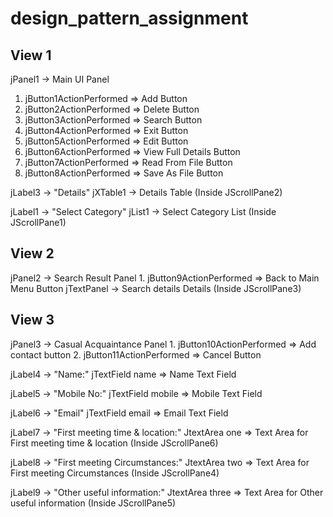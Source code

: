 # design_pattern_assignment

<h2>View 1</h2>
jPanel1 -> Main UI Panel

1. jButton1ActionPerformed => Add Button
2. jButton2ActionPerformed => Delete Button
3. jButton3ActionPerformed => Search Button
4. jButton4ActionPerformed => Exit Button
5. jButton5ActionPerformed => Edit Button
6. jButton6ActionPerformed => View Full Details Button
7. jButton7ActionPerformed => Read From File Button
8. jButton8ActionPerformed => Save As File Button

jLabel3 -> "Details"
jXTable1 -> Details Table (Inside JScrollPane2)

jLabel1 -> "Select Category"
jList1 -> Select Category List (Inside JScrollPane1)

<h2>View 2</h2>
jPanel2 -> Search Result Panel
1. jButton9ActionPerformed => Back to Main Menu Button
jTextPanel -> Search details Details (Inside JScrollPane3)

<h2>View 3</h2>
jPanel3 -> Casual Acquaintance Panel
1. jButton10ActionPerformed => Add contact button
2. jButton11ActionPerformed => Cancel Button

jLabel4 -> "Name:"
jTextField name => Name Text Field

jLabel5 -> "Mobile No:"
jTextField mobile => Mobile Text Field

jLabel6 -> "Email"
jTextField email => Email Text Field

jLabel7 -> "First meeting time & location:"
JtextArea one => Text Area for First meeting time & location (Inside JScrollPane6)

jLabel8 -> "First meeting Circumstances:"
JtextArea two => Text Area for First meeting Circumstances (Inside JScrollPane4)

jLabel9 -> "Other useful information:"
JtextArea three => Text Area for Other useful information (Inside JScrollPane5)
